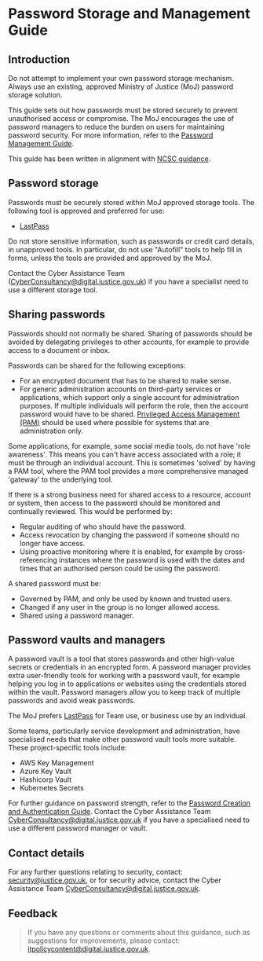 # Password Storage and Management Guide

## Introduction

Do not attempt to implement your own password storage mechanism. Always use an existing, approved Ministry of Justice \(MoJ\) password storage solution.

This guide sets out how passwords must be stored securely to prevent unauthorised access or compromise. The MoJ encourages the use of password managers to reduce the burden on users for maintaining password security. For more information, refer to the [Password Management Guide](password-management-guide.md).

This guide has been written in alignment with [NCSC guidance](https://www.ncsc.gov.uk/collection/passwords/updating-your-approach).

## Password storage

Passwords must be securely stored within MoJ approved storage tools. The following tool is approved and preferred for use:

-   [LastPass](using-lastpass.md)

Do not store sensitive information, such as passwords or credit card details, in unapproved tools. In particular, do not use "Autofill" tools to help fill in forms, unless the tools are provided and approved by the MoJ.

Contact the Cyber Assistance Team \([CyberConsultancy@digital.justice.gov.uk](mailto:CyberConsultancy@digital.justice.gov.uk)\) if you have a specialist need to use a different storage tool.

## Sharing passwords

Passwords should not normally be shared. Sharing of passwords should be avoided by delegating privileges to other accounts, for example to provide access to a document or inbox.

Passwords can be shared for the following exceptions:

-   For an encrypted document that has to be shared to make sense.
-   For generic administration accounts on third-party services or applications, which support only a single account for administration purposes. If multiple individuals will perform the role, then the account password would have to be shared. [Privileged Access Management \(PAM\)](privileged-account-management-guide.md) should be used where possible for systems that are administration only.

Some applications, for example, some social media tools, do not have 'role awareness'. This means you can't have access associated with a role; it must be through an individual account. This is sometimes 'solved' by having a PAM tool, where the PAM tool provides a more comprehensive managed 'gateway' to the underlying tool.

If there is a strong business need for shared access to a resource, account or system, then access to the password should be monitored and continually reviewed. This would be performed by:

-   Regular auditing of who should have the password.
-   Access revocation by changing the password if someone should no longer have access.
-   Using proactive monitoring where it is enabled, for example by cross-referencing instances where the password is used with the dates and times that an authorised person could be using the password.

A shared password must be:

-   Governed by PAM, and only be used by known and trusted users.
-   Changed if any user in the group is no longer allowed access.
-   Shared using a password manager.

## Password vaults and managers

A password vault is a tool that stores passwords and other high-value secrets or credentials in an encrypted form. A password manager provides extra user-friendly tools for working with a password vault, for example helping you log in to applications or websites using the credentials stored within the vault. Password managers allow you to keep track of multiple passwords and avoid weak passwords.

The MoJ prefers [LastPass](using-lastpass.md) for Team use, or business use by an individual.

Some teams, particularly service development and administration, have specialised needs that make other password vault tools more suitable. These project-specific tools include:

-   AWS Key Management
-   Azure Key Vault
-   Hashicorp Vault
-   Kubernetes Secrets

For further guidance on password strength, refer to the [Password Creation and Authentication Guide](password-creation-and-authentication-guide.md). Contact the Cyber Assistance Team [CyberConsultancy@digital.justice.gov.uk](mailto:CyberConsultancy@digital.justice.gov.uk) if you have a specialised need to use a different password manager or vault.

## Contact details

For any further questions relating to security, contact: [security@justice.gov.uk](mailto:security@justice.gov.uk), or for security advice, contact the Cyber Assistance Team [CyberConsultancy@digital.justice.gov.uk](mailto:CyberConsultancy@digital.justice.gov.uk).

## Feedback

> If you have any questions or comments about this guidance, such as suggestions for improvements, please contact: [itpolicycontent@digital.justice.gov.uk](mailto:itpolicycontent@digital.justice.gov.uk).

